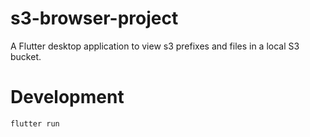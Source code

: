 # s3-browser-project

A Flutter desktop application to view s3 prefixes and files in a local S3 bucket. 

# Development
```flutter run```
